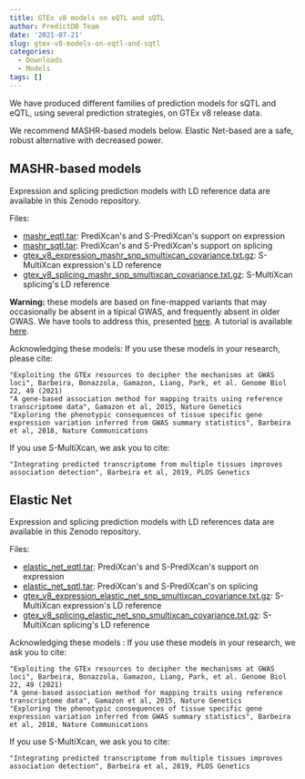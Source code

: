 ```yaml
---
title: GTEx v8 models on eQTL and sQTL
author: PredictDB Team
date: '2021-07-21'
slug: gtex-v8-models-on-eqtl-and-sqtl
categories:
  - Downloads
  - Models
tags: []
---
```

We have produced different families of prediction models for sQTL and eQTL, using several prediction strategies, on GTEx v8 release data.

We recommend MASHR-based models below. Elastic Net-based are a safe, robust alternative with decreased power.

## MASHR-based models

Expression and splicing prediction models with LD reference data are available in this Zenodo repository.

Files:

- [mashr_eqtl.tar](https://zenodo.org/record/3518299/files/mashr_eqtl.tar?download=1): PrediXcan's and S-PrediXcan's support on expression
- [mashr_sqtl.tar](https://zenodo.org/record/3518299/files/mashr_sqtl.tar?download=1): PrediXcan's and S-PrediXcan's support on splicing
- [gtex_v8_expression_mashr_snp_smultixcan_covariance.txt.gz](https://zenodo.org/record/3518299/files/gtex_v8_expression_mashr_snp_smultixcan_covariance.txt.gz?download=1): S-MultiXcan expression's LD reference
- [gtex_v8_splicing_mashr_snp_smultixcan_covariance.txt.gz](https://zenodo.org/record/3518299/files/gtex_v8_splicing_mashr_snp_smultixcan_covariance.txt.gz?download=1): S-MultiXcan splicing's LD reference


**Warning:** these models are based on fine-mapped variants that may occasionally be absent in a tipical GWAS, and frequently absent in older GWAS. We have tools to address this, presented [here](https://github.com/hakyimlab/MetaXcan/wiki/Best-practices-for-integrating-GWAS-and-GTEX-v8-transcriptome-prediction-models). A tutorial is available [here](https://github.com/hakyimlab/MetaXcan/wiki/Tutorial:-GTEx-v8-MASH-models-integration-with-a-Coronary-Artery-Disease-GWAS).

Acknowledging these models: If you use these models in your research, please cite:

    "Exploiting the GTEx resources to decipher the mechanisms at GWAS loci", Barbeira, Bonazzola, Gamazon, Liang, Park, et al. Genome Biol 22, 49 (2021)
    "A gene-based association method for mapping traits using reference transcriptome data", Gamazon et al, 2015, Nature Genetics
    "Exploring the phenotypic consequences of tissue specific gene expression variation inferred from GWAS summary statistics", Barbeira et al, 2018, Nature Communications

If you use S-MultiXcan, we ask you to cite:

    "Integrating predicted transcriptome from multiple tissues improves association detection", Barbeira et al, 2019, PLOS Genetics

## Elastic Net

Expression and splicing prediction models with LD references data are available in this Zenodo repository.

Files:

- [elastic_net_eqtl.tar](https://zenodo.org/record/3519321/files/elastic_net_eqtl.tar?download=1): PrediXcan's and S-PrediXcan's support on expression
- [elastic_net_sqtl.tar](https://zenodo.org/record/3519321/files/elastic_net_sqtl.tar?download=1): PrediXcan's and S-PrediXcan's on splicing
- [gtex_v8_expression_elastic_net_snp_smultixcan_covariance.txt.gz](https://zenodo.org/record/3519321/files/gtex_v8_expression_elastic_net_snp_smultixcan_covariance.txt.gz?download=1): S-MultiXcan expression's LD reference
- [gtex_v8_splicing_elastic_net_snp_smultixcan_covariance.txt.gz](https://zenodo.org/record/3519321/files/gtex_v8_splicing_elastic_net_snp_smultixcan_covariance.txt.gz?download=1): S-MultiXcan splicing's LD reference


Acknowledging these models : If you use these models in your research, we ask you to cite:

    "Exploiting the GTEx resources to decipher the mechanisms at GWAS loci", Barbeira, Bonazzola, Gamazon, Liang, Park, et al. Genome Biol 22, 49 (2021)
    "A gene-based association method for mapping traits using reference transcriptome data", Gamazon et al, 2015, Nature Genetics
    "Exploring the phenotypic consequences of tissue specific gene expression variation inferred from GWAS summary statistics", Barbeira et al, 2018, Nature Communications

If you use S-MultiXcan, we ask you to cite:

    "Integrating predicted transcriptome from multiple tissues improves association detection", Barbeira et al, 2019, PLOS Genetics

